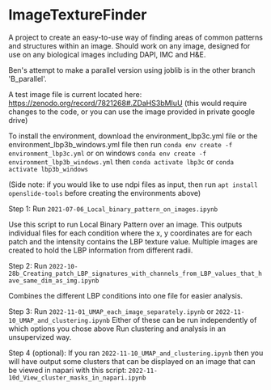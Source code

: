 # ImageTextureFinder
A project to create an easy-to-use way of finding areas of common patterns and structures within an image. Should work on any image, designed for use on any biological images including DAPI, IMC and H&E.

Ben's attempt to make a parallel version using joblib is in the other branch 'B_parallel'. 

A test image file is current located here:
https://zenodo.org/record/7821268#.ZDaHS3bMIuU
(this would require changes to the code, or you can use the image provided in private google drive)

To install the environment, download the environment_lbp3c.yml file or the environment_lbp3b_windows.yml file
then run 
`conda env create -f environment_lbp3c.yml` or on windows `conda env create -f environment_lbp3b_windows.yml`
then
`conda activate lbp3c`
or
`conda activate lbp3b_windows`

(Side note: if you would like to use ndpi files as input, then run `apt install openslide-tools` before creating the environments above)

Step 1: Run `2021-07-06_Local_binary_pattern_on_images.ipynb`

Use this script to run Local Binary Pattern over an image.
This outputs individual files for each condition where the x, y coordinates are for each patch and the intensity contains the LBP texture value. Multiple images are created to hold the LBP information from different radii.


Step 2: Run `2022-10-28b_Creating_patch_LBP_signatures_with_channels_from_LBP_values_that_have_same_dim_as_img.ipynb`

Combines the different LBP conditions into one file for easier analysis. 

Step 3: Run `2022-11-01_UMAP_each_image_separately.ipynb` or `2022-11-10_UMAP_and_clustering.ipynb` 
Either of these can be run independently of which options you chose above
Run clustering and analysis in an unsupervized way.

Step 4 (optional): If you ran `2022-11-10_UMAP_and_clustering.ipynb` then you will have output some clusters that can be displayed on an image that can be viewed in napari with this script: `2022-11-10d_View_cluster_masks_in_napari.ipynb`
